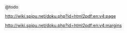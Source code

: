 @todo

http://wiki.spipu.net/doku.php?id=html2pdf:en:v4:page

http://wiki.spipu.net/doku.php?id=html2pdf:en:v4:margins
